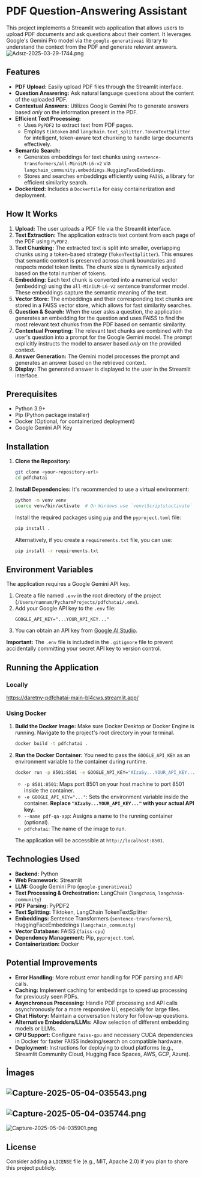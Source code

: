 # PDF Question-Answering Assistant

This project implements a Streamlit web application that allows users to upload PDF documents and ask questions about their content. It leverages Google's Gemini Pro model via the `google-generativeai` library to understand the context from the PDF and generate relevant answers.
![Adsız-2025-03-29-1744.png](media/Ads%C4%B1z-2025-03-29-1744.png)
## Features

*   **PDF Upload:** Easily upload PDF files through the Streamlit interface.
*   **Question Answering:** Ask natural language questions about the content of the uploaded PDF.
*   **Contextual Answers:** Utilizes Google Gemini Pro to generate answers based *only* on the information present in the PDF.
*   **Efficient Text Processing:**
    *   Uses `PyPDF2` to extract text from PDF pages.
    *   Employs `tiktoken` and `langchain.text_splitter.TokenTextSplitter` for intelligent, token-aware text chunking to handle large documents effectively.
*   **Semantic Search:**
    *   Generates embeddings for text chunks using `sentence-transformers/all-MiniLM-L6-v2` via `langchain_community.embeddings.HuggingFaceEmbeddings`.
    *   Stores and searches embeddings efficiently using `FAISS`, a library for efficient similarity search.
*   **Dockerized:** Includes a `Dockerfile` for easy containerization and deployment.

## How It Works

1.  **Upload:** The user uploads a PDF file via the Streamlit interface.
2.  **Text Extraction:** The application extracts text content from each page of the PDF using `PyPDF2`.
3.  **Text Chunking:** The extracted text is split into smaller, overlapping chunks using a token-based strategy (`TokenTextSplitter`). This ensures that semantic context is preserved across chunk boundaries and respects model token limits. The chunk size is dynamically adjusted based on the total number of tokens.
4.  **Embedding:** Each text chunk is converted into a numerical vector (embedding) using the `all-MiniLM-L6-v2` sentence transformer model. These embeddings capture the semantic meaning of the text.
5.  **Vector Store:** The embeddings and their corresponding text chunks are stored in a FAISS vector store, which allows for fast similarity searches.
6.  **Question & Search:** When the user asks a question, the application generates an embedding for the question and uses FAISS to find the most relevant text chunks from the PDF based on semantic similarity.
7.  **Contextual Prompting:** The relevant text chunks are combined with the user's question into a prompt for the Google Gemini model. The prompt explicitly instructs the model to answer based *only* on the provided context.
8.  **Answer Generation:** The Gemini model processes the prompt and generates an answer based on the retrieved context.
9.  **Display:** The generated answer is displayed to the user in the Streamlit interface.

## Prerequisites

*   Python 3.9+
*   Pip (Python package installer)
*   Docker (Optional, for containerized deployment)
*   Google Gemini API Key

## Installation

1.  **Clone the Repository:**
    ```bash
    git clone <your-repository-url>
    cd pdfchatai
    ```

2.  **Install Dependencies:**
    It's recommended to use a virtual environment:
    ```bash
    python -m venv venv
    source venv/bin/activate  # On Windows use `venv\Scripts\activate`
    ```
    Install the required packages using `pip` and the `pyproject.toml` file:
    ```bash
    pip install .
    ```
    Alternatively, if you create a `requirements.txt` file, you can use:
    ```bash
    pip install -r requirements.txt
    ```

## Environment Variables

The application requires a Google Gemini API key.

1.  Create a file named `.env` in the root directory of the project (`/Users/namnam/PycharmProjects/pdfchatai/.env`).
2.  Add your Google API key to the `.env` file:
    ```dotenv
    GOOGLE_API_KEY="...YOUR_API_KEY..."
    ```
3.  You can obtain an API key from [Google AI Studio](https://aistudio.google.com/app/apikey).

**Important:** The `.env` file is included in the `.gitignore` file to prevent accidentally committing your secret API key to version control.

## Running the Application

### Locally

https://daretny-pdfchatai-main-bl4cws.streamlit.app/

### Using Docker

1.  **Build the Docker Image:**
    Make sure Docker Desktop or Docker Engine is running. Navigate to the project's root directory in your terminal.
    ```bash
    docker build -t pdfchatai .
    ```

2.  **Run the Docker Container:**
    You need to pass the `GOOGLE_API_KEY` as an environment variable to the container during runtime.
    ```bash
    docker run -p 8501:8501 -e GOOGLE_API_KEY="AIzaSy...YOUR_API_KEY..." --name pdf-qa-app pdfchatai
    ```
    *   `-p 8501:8501`: Maps port 8501 on your host machine to port 8501 inside the container.
    *   `-e GOOGLE_API_KEY="..."`: Sets the environment variable inside the container. **Replace `"AIzaSy...YOUR_API_KEY..."` with your actual API key.**
    *   `--name pdf-qa-app`: Assigns a name to the running container (optional).
    *   `pdfchatai`: The name of the image to run.

    The application will be accessible at `http://localhost:8501`.

## Technologies Used

*   **Backend:** Python
*   **Web Framework:** Streamlit
*   **LLM:** Google Gemini Pro (`google-generativeai`)
*   **Text Processing & Orchestration:** LangChain (`langchain`, `langchain-community`)
*   **PDF Parsing:** PyPDF2
*   **Text Splitting:** Tiktoken, LangChain TokenTextSplitter
*   **Embeddings:** Sentence Transformers (`sentence-transformers`), HuggingFaceEmbeddings (`langchain_community`)
*   **Vector Database:** FAISS (`faiss-cpu`)
*   **Dependency Management:** Pip, `pyproject.toml`
*   **Containerization:** Docker

## Potential Improvements

*   **Error Handling:** More robust error handling for PDF parsing and API calls.
*   **Caching:** Implement caching for embeddings to speed up processing for previously seen PDFs.
*   **Asynchronous Processing:** Handle PDF processing and API calls asynchronously for a more responsive UI, especially for large files.
*   **Chat History:** Maintain a conversation history for follow-up questions.
*   **Alternative Embedders/LLMs:** Allow selection of different embedding models or LLMs.
*   **GPU Support:** Configure `faiss-gpu` and necessary CUDA dependencies in Docker for faster FAISS indexing/search on compatible hardware.
*   **Deployment:** Instructions for deploying to cloud platforms (e.g., Streamlit Community Cloud, Hugging Face Spaces, AWS, GCP, Azure).

## İmages

![Capture-2025-05-04-035543.png](media/Capture-2025-05-04-035543.png)
---
![Capture-2025-05-04-035744.png](media/Capture-2025-05-04-035744.png)
---
![Capture-2025-05-04-035901.png](media/Capture-2025-05-04-035901.png)

## License

Consider adding a `LICENSE` file (e.g., MIT, Apache 2.0) if you plan to share this project publicly.

